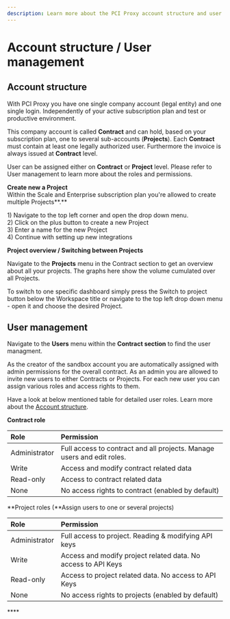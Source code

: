 ```yaml
---
description: Learn more about the PCI Proxy account structure and user management.
---
```


# Account structure / User management

## Account structure

With PCI Proxy you have one single company account \(legal entity\) and one single login. Independently of your active subscription plan and test or productive environment.   
  
This company account is called **Contract** and can hold, based on your subscription plan,  one to several sub-accounts \(**Projects**\). Each **Contract** must contain at least one legally authorized user. Furthermore the invoice is always issued at **Contract** level.   
  
User can be assigned either on **Contract** or **Project** level. Please refer to User management to learn more about the roles and permissions.   

**Create new a Project**  
Within the Scale and Enterprise subscription plan you're allowed to create multiple Projects**.** 

1\) Navigate to the top left corner and open the drop down menu.  
2\) Click on the plus button to create a new Project  
3\) Enter a name for the new Project  
4\) Continue with setting up new integrations

**Project overview / Switching between Projects**  
  
Navigate to the **Projects** menu in the Contract section to get an overview about all your projects. The graphs here show the volume cumulated over all Projects.   
  
To switch to one specific dashboard simply press the Switch to project button below the Workspace title or navigate to the top left drop down menu - open it and choose the desired Project. 

## User management

Navigate to the **Users** menu within the **Contract section** to find the user managment.  
  
As the creator of the sandbox account you are automatically assigned with admin permissions for the overall contract. As an admin you are allowed to invite new users to either Contracts or Projects. For each new user you can assign various roles and access rights to them.   
  
Have a look at below mentioned table for detailed user roles. Learn more about the [Account structure](account-structure-user-management.md). 

**Contract role**

| Role | Permission |
| :--- | :--- |
| Administrator | Full access to contract and all projects. Manage users and edit roles. |
| Write | Access and modify contract related data |
| Read-only | Access to contract related data |
| None | No access rights to contract \(enabled by default\) |

**Project roles \(**Assign users to one or several projects\)

| Role | Permission |
| :--- | :--- |
| Administrator | Full access to project. Reading & modifying API keys |
| Write | Access and modify project related data. No access to API Keys |
| Read-only | Access to project related data. No access to API Keys |
| None | No access rights to projects \(enabled by default\) |

\*\*\*\*

